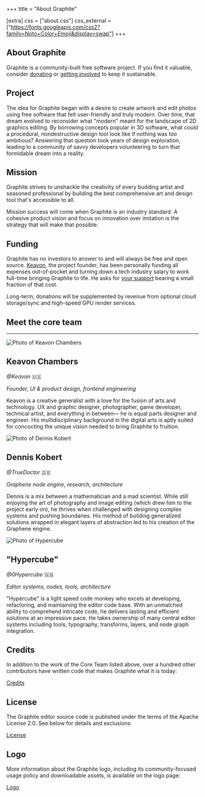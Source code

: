 +++
title = "About Graphite"

[extra]
css = ["about.css"]
css_external = ["https://fonts.googleapis.com/css2?family=Noto+Color+Emoji&display=swap"]
+++

<section>

<div class="block">

# About Graphite

Graphite is a community-built free software project. If you find it valuable, consider [donating](/donate) or [getting involved](/volunteer) to keep it sustainable.

</div>

<div class="block">

## Project

The idea for Graphite began with a desire to create artwork and edit photos using free software that felt user-friendly and truly modern. Over time, that dream evolved to reconsider what "modern" meant for the landscape of 2D graphics editing. By borrowing concepts popular in 3D software, what could a procedural, nondestructive design tool look like if nothing was too ambitious? Answering that question took years of design exploration, leading to a community of savvy developers volunteering to turn that formidable dream into a reality.

</div>

<div class="diptych">

<div class="block">

## Mission

Graphite strives to unshackle the creativity of every budding artist and seasoned professional by building the best comprehensive art and design tool that's accessible to all.

Mission success will come when Graphite is an industry standard. A cohesive product vision and focus on innovation over imitation is the strategy that will make that possible.

</div>
<div class="block">

## Funding

Graphite has no investors to answer to and will always be free and open source. [Keavon](#keavon), the project founder, has been personally funding all expenses out-of-pocket and turning down a tech industry salary to work full-time bringing Graphite to life. He asks for [your support](/donate) bearing a small fraction of that cost.

Long-term, donations will be supplemented by revenue from optional cloud storage/sync and high-speed GPU render services.

</div>

</div>

</section>

<!-- ## Statistics

- [GitHub stars](https://github.com/GraphiteEditor/Graphite/stargazers): <span class="loading-data" data-github-stars></span>
- [Contributors](https://github.com/GraphiteEditor/Graphite/graphs/contributors): <span class="loading-data" data-contributors></span>
- [Code commits](https://github.com/GraphiteEditor/Graphite/commits/master): <span class="loading-data" data-code-commits></span>
- [First line of code](https://github.com/GraphiteEditor/Graphite/commit/bca97cbeff8e38b426cfb410159cb21132062fba): Feb. 14, 2021

<script>
(async () => {
	const response = await fetch("https://api.github.com/repos/graphiteeditor/graphite?per_page=1");
	const json = await response.json();
	const stars = parseInt(json.stargazers_count);
	if (!stars) return;

	document.querySelector("[data-github-stars]").innerText = `${Math.round(stars / 100) / 10}k ⭐`;
})();
(async () => {
	const response = await fetch("https://api.github.com/repos/graphiteeditor/graphite/contributors?per_page=1");
	const link = [...response.headers].find(([header, _]) => header === "link")[1];
	if (!link) return;
	// With one page per contributor, the last past number is the contributor count
	const contributors = parseInt(link.match(/page=(\d+)>; rel="last"/)[1]);
	if (!contributors) return;

	document.querySelector("[data-contributors]").innerText = contributors;
})();
(async () => {
	const response = await fetch("https://api.github.com/repos/graphiteeditor/graphite/commits?per_page=1");
	const link = [...response.headers].find(([header, _]) => header === "link")[1];
	if (!link) return;
	// With one page per commit, the last past number is the commit count
	const commits = parseInt(link.match(/page=(\d+)>; rel="last"/)[1]);
	if (!commits) return;

	document.querySelector("[data-code-commits]").innerText = commits;
})();
</script> -->

<!-- <section id="opener-message">
<div class="block">

## A 2D creative tool made for everyone

With great power comes great accessibility. Graphite is built on the belief that the best creative tools can be powerful and within reach of all, from students to studios.

Graphite is designed with a friendly and intuitive interface where a delightful user experience is of first-class importance. It is available for free under an open source [license](/license) and usable [instantly through a web browser](https://editor.graphite.rs) or an upcoming native client on Windows, Mac, and Linux.

It's easy to learn and teach, yet Graphite's accessible design does not sacrifice versatility for simplicity. The node-based workflow opens doors to an ecosystem of powerful capabilities catering to casual and professional users alike.

</div>
<div class="graphic">
	<img src="https://static.graphite.rs/content/index/brush__2.svg" alt="" />
</div>
</section> -->

<section id="core-team" class="feature-box-outer">
<div class="feature-box-inner">

<h1 class="feature-box-header">Meet the core team</h1>

---

<div class="triptych">

<div class="block" id="keavon">

<img src="https://static.graphite.rs/content/about/core-team-photo-keavon-chambers.avif" onerror="this.onerror = null; this.src = this.src.replace('.avif', '.png')" alt="Photo of Keavon Chambers" />

## Keavon Chambers

*@Keavon* <span class="emoji" title="American">🇺🇸</span>

*Founder, UI & product design, frontend engineering*

Keavon is a creative generalist with a love for the fusion of arts and technology. UX and graphic designer, photographer, game developer, technical artist, and everything in between— he is equal parts designer and engineer. His multidisciplinary background in the digital arts is aptly suited for concocting the unique vision needed to bring Graphite to fruition.

</div>
<div class="block" id="dennis">

<img src="https://static.graphite.rs/content/about/core-team-photo-dennis-kobert.avif" onerror="this.onerror = null; this.src = this.src.replace('.avif', '.png')" alt="Photo of Dennis Kobert" />

## Dennis Kobert

*@TrueDoctor* <span class="emoji" title="German">🇩🇪</span>

*Graphene node engine, research, architecture*

Dennis is a mix between a mathematician and a mad scientist. While still enjoying the art of photography and image editing (which drew him to the project early on), he thrives when challenged with designing complex systems and pushing boundaries. His method of building generalized solutions wrapped in elegant layers of abstraction led to his creation of the Graphene engine.

</div>
<div class="block" id="hypercube">

<img src="https://static.graphite.rs/content/about/core-team-photo-hypercube.avif" onerror="this.onerror = null; this.src = this.src.replace('.avif', '.png')" alt="Photo of Hypercube" />

## "Hypercube"

*@0Hypercube* <span class="emoji" title="British">🇬🇧</span>

*Editor systems, nodes, tools, architecture*

"Hypercube" is a light speed code monkey who excels at developing, refactoring, and maintaining the editor code base. With an unmatched ability to comprehend intricate code, he delivers lasting and efficient solutions at an impressive pace. He takes ownership of many central editor systems including tools, typography, transforms, layers, and node graph integration.

</div>

</div>

</div>
</section>


<section>
<div class="triptych">

<div class="block">

## Credits

In addition to the work of the Core Team listed above, over a hundred other contributors have written code that makes Graphite what it is today:

<a href="https://github.com/GraphiteEditor/Graphite/graphs/contributors" class="button arrow">Credits</a>

</div>
<div class="block">

## License

The Graphite editor source code is published under the terms of the Apache License 2.0. See below for details and exclusions:

<a href="/license" class="button arrow">License</a>

</div>
<div class="block">

## Logo

More information about the Graphite logo, including its community-focused usage policy and downloadable assets, is available on the logo page:

<a href="/logo" class="button arrow">Logo</a>

</div>

</div>
</section>

